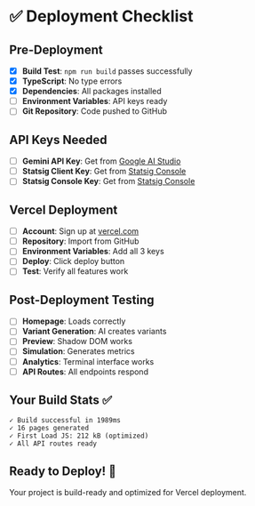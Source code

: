 # ✅ Deployment Checklist

## Pre-Deployment
- [x] **Build Test**: `npm run build` passes successfully
- [x] **TypeScript**: No type errors
- [x] **Dependencies**: All packages installed
- [ ] **Environment Variables**: API keys ready
- [ ] **Git Repository**: Code pushed to GitHub

## API Keys Needed
- [ ] **Gemini API Key**: Get from [Google AI Studio](https://makersuite.google.com/app/apikey)
- [ ] **Statsig Client Key**: Get from [Statsig Console](https://console.statsig.com)
- [ ] **Statsig Console Key**: Get from [Statsig Console](https://console.statsig.com)

## Vercel Deployment
- [ ] **Account**: Sign up at [vercel.com](https://vercel.com)
- [ ] **Repository**: Import from GitHub
- [ ] **Environment Variables**: Add all 3 keys
- [ ] **Deploy**: Click deploy button
- [ ] **Test**: Verify all features work

## Post-Deployment Testing
- [ ] **Homepage**: Loads correctly
- [ ] **Variant Generation**: AI creates variants
- [ ] **Preview**: Shadow DOM works
- [ ] **Simulation**: Generates metrics
- [ ] **Analytics**: Terminal interface works
- [ ] **API Routes**: All endpoints respond

## Your Build Stats ✅
```
✓ Build successful in 1989ms
✓ 16 pages generated
✓ First Load JS: 212 kB (optimized)
✓ All API routes ready
```

## Ready to Deploy! 🚀

Your project is build-ready and optimized for Vercel deployment.
